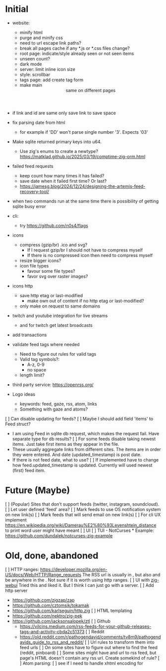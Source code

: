 # Initial
- website:
  - minify html
  - purge and minify css
  - need to url escape link paths?
  - break all pages cache if any *.js or *.css files change?
  - root page: indicate/style already seen or not seen items
  - unseen count?
  - dark mode
  - server: limit inline icon size
  - style: scrollbar
  - tags page: add create tag form
  - make main <header> same on different pages
- if link and id are same only save link to save space
- fix parsing date from html
  - for example if 'DD' won't parse single number '3'. Expects '03'

- Make sqlite returned primary keys into u64.
  - Use zig's enums to create a newtype? https://matklad.github.io/2025/03/19/comptime-zig-orm.html
- failed feed requests
  - keep count how many times it has failed?
  - save date when it failed first time? Or last?
  - https://jamesg.blog/2024/12/24/designing-the-artemis-feed-recovery-tool/
- when two commands run at the same time there is possibility of getting
sqlite busy error
- cli: 
  - try https://github.com/n0s4/flags

- icons 
  - compress (gzip/br) .ico and svg?
    - If I request gzip/br I should not have to compress myself
    - If there is no compressed icon then need to compress myself
  - resize bigger icons?
  - icon file types
    - favour some file types?
    - favor svg over raster images?
- icons http 
  - save http etag or last-modified
    - make own out of content if no http etag or last-modified?
  - only make on request to same domains
- twitch and youtube integration for live streams
  - and for twitch get latest broadcasts
- add transactions
- validate feed tags where needed
  - Need to figure out rules for valid tags
  - Valid tag symbols?:
    - A-z, 0-9
    - no space
  - length limit?
- third party service: https://openrss.org/
- Logo ideas
  - keywords: feed, gaze, rss, atom, links
  - Something with gaze and atoms?

[ ] Can disable updating for feeds?
[ ] Maybe I should add field 'items' to Feed struct?
  - I am using Feed in sqlite db request, which makes the request fail.
    Have separate type for db results?
[ ] For some feeds disable taking newest items. Just take first items as they
appear in the file. 
  - These usually aggregate links from different sites. The  items are in 
    order they were entered. And date (updated_timestamp) is post date.
  - If there is not feed date, what to use? 
  [ ] If implemented have to change how feed.updated_timestamp is updated. Currently
  will used newest (first) feed item.

# Future (Maybe)
[ ] (Popular) Sites that don't support feeds (twitter, instagram, soundcloud).
  [ ] Let user defined 'feed' area?
[ ] Mark feeds to use OS notification system on new link(s)
[ ] Mark feeds that will send email on new link(s)
[ ] For cli UX implement https://en.wikipedia.org/wiki/Damerau%E2%80%93Levenshtein_distance to print word user might have meant
[ ] UI
  [ ] TUI - NotCurses
    * Example: https://github.com/dundalek/notcurses-zig-example

# Old, done, abandoned
[ ] HTTP ranges: https://developer.mozilla.org/en-US/docs/Web/HTTP/Range_requests
    The RSS url is usually in <head>, but also and be anywhere in the <body>.
    Not sure if it is worth using http ranges.
[ ] UI with [zig-webui](https://github.com/webui-dev/zig-webui)
Tried this and liked it. But I think I can just go with a server. 
[ ] Add http server
  - https://github.com/zigzap/zap
  - https://github.com/cztomsik/tokamak
  - https://github.com/karlseguin/http.zig
[ ] HTML templating
  - https://github.com/nektro/zig-pek
  - https://github.com/jacksonsalopek/ztl
[ ] Github
    - https://vilcins.medium.com/rss-feeds-for-your-github-releases-tags-and-activity-cbda2c51373
[ ] Reddit
    - https://old.reddit.com/r/pathogendavid/comments/tv8m9/pathogendavids_guide_to_rss_and_reddit/
[ ] Url rules to transform them into feed urls
  [ ] On some sites have to figure out where to find the feed (reddit, pinboard)
  [ ] Some sites might have and url to rss feed, but page's HTML doesn't contain
      any rss url. Create somekind of rule?
[ ] Atom parsing:
  [ ] see if I need to handle xhtml encoding for <title>
    https://validator.w3.org/feed/docs/atom.html#text
    <title> can have attribute type which tells how content is encoded.
    Encodings: text (default), html, xhtml
    I think function content_to_str() handles text and html encodings
    in some very general way.
[ ] Reduce how often feed update http request are made
  - increase update interval base on when last update was
    - more than 1 year = several days?
    - more than 1 month = 1 day or more?

feed.updated_timestamp? - is feed element/tag date field or latest (newest) item.updated_timestamp
feed_update.last_update - last time http request was made for feed (200 or 304)
feed_update.update_interval - value from http cache-control or expires. If no value default is used.
item.updated_timestamp? - item's publish date
item.created_timestamp - when item was added
item.item_interval - diff between first and second newest items. Otherwise fallback to default value.

```
with temp_table as (
	select feed.feed_id, coalesce(max(item.updated_timestamp) - 
		(select this.updated_timestamp from item as this where this.feed_id = feed.feed_id order by this.updated_timestamp DESC limit 1, 1), "month"
	) item_interval
	from feed 
	left join item on feed.feed_id = item.feed_id and item.updated_timestamp is not null
	group by item.feed_id
)
update feed_update set item_interval = (
CASE
	when temp_table.item_interval < 86400 then 43200
	when temp_table.item_interval < 172800 then 86400
	when temp_table.item_interval < 604800 then 259200
	when temp_table.item_interval < 2592000 then 432000
	else 864000
end
)
from temp_table where feed_update.feed_id = temp_table.feed_id;
```
[ ] 429 - Rate limit
  - 'retry-after'
    - https://developer.mozilla.org/en-US/docs/Web/HTTP/Headers/Retry-After
    - date or seconds
      - date format: <day-name>, <day> <month> <year> <hour>:<minute>:<second> GMT
        - date example: Wed, 21 Oct 2015 07:28:00 GMT
      - seconds is just a number
  - x-ratelimit-* info: https://docs.github.com/en/rest/using-the-rest-api/rate-limits-for-the-rest-api?apiVersion=2022-11-28#checking-the-status-of-your-rate-limit

[ ] some feed item links just contain url path only
  - get items that start with slash (/): select * from item where link like '/%' order by feed_id
  - if there is only path I should be able to construct full url from feed.feed_url
  - or do I store all feeds with full url?
[ ] website: what to display if items have no date?
  [ ] also feed date
  - frontenddogma.com
  - can use http header last-modified value

+ favicon urls
  + html page: find it there
    + html: https://evilmartians.com/chronicles/how-to-favicon-in-2021-six-files-that-fit-most-needs
      <link rel="icon" href="/favicon.ico" sizes="32x32">
      <link rel="icon" href="/icon.svg" type="image/svg+xml">
      <link rel="apple-touch-icon" href="/apple-touch-icon.png"><!-- 180×180 -->
      <link rel="manifest" href="/manifest.webmanifest">
  + feed page: see if there is element that might contain it
    + atom: <icon>
    + rss: <image>
  + try requesting '/favicon.ico' or some other (popular) paths
    + to check if file exists use HEAD request
      + check https://curl.se/libcurl/c/CURLOPT_NOBODY.html
  + make sure HEAD request return content-type that starts with "image/"
  + when batch --check-missing-icons should I request html page first for
    request check path '/favicon.ico'? Doing path '/favicon.ico' first
  + check why 'https://www.foundmyfitness.com/' doesn't have favicon
    + DB has page_url as 'http://www.foundmyfitness.com/' might be a problem with
      redirect?
